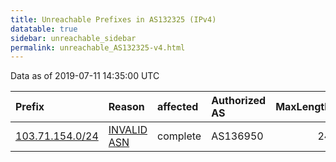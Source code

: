 ```yaml
---
title: Unreachable Prefixes in AS132325 (IPv4)
datatable: true
sidebar: unreachable_sidebar
permalink: unreachable_AS132325-v4.html
---
```


Data as of 2019-07-11 14:35:00 UTC


<div class="datatable-begin"></div>

| Prefix                                                   | Reason                                                                                                  | affected   | Authorized AS   |   MaxLength | Anchor                                       |   unreachable /24s |
|:---------------------------------------------------------|:--------------------------------------------------------------------------------------------------------|:-----------|:----------------|------------:|:---------------------------------------------|-------------------:|
| [103.71.154.0/24](https://stat.ripe.net/103.71.154.0/24) | [INVALID ASN](https://rpki-validator.ripe.net/announcement-preview?asn=AS132325&prefix=103.71.154.0/24) | complete   | AS136950        |          24 | [APNIC](unreachable_APNIC_RPKI_Root-v4.html) |                  1 |

<div class="datatable-end"></div>